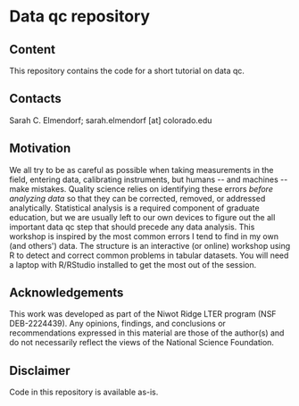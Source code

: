 # Data qc repository

## Content
This repository contains the code for a short tutorial on data qc.


## Contacts
Sarah C. Elmendorf; sarah.elmendorf [at] colorado.edu

## Motivation
We all try to be as careful as possible when taking measurements in the field, entering data, calibrating instruments, but humans -- and machines -- make mistakes. Quality science relies on identifying these errors *before analyzing data* so that they can be corrected, removed, or addressed analytically. Statistical analysis is a required component of graduate education, but we are usually left to our own devices to figure out the all important data qc step that should precede any data analysis. This workshop is inspired by the most common errors I tend to find in my own (and others') data. The structure is an interactive (or online) workshop using R to detect and correct common problems in tabular datasets. You will need a laptop with R/RStudio installed to get the most out of the session. 

## Acknowledgements
This work was developed as part of the Niwot Ridge LTER program (NSF DEB-2224439). Any opinions, findings, and conclusions or recommendations expressed in this material are those of the author(s) and do not necessarily reflect the views of the National Science Foundation.

## Disclaimer
Code in this repository is available as-is.

